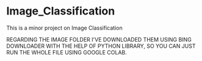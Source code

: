 # Image_Classification
This is a minor project on Image Classification

REGARDING THE IMAGE FOLDER I'VE DOWNLOADED THEM USING BING DOWNLOADER WITH THE HELP OF PYTHON LIBRARY, SO YOU CAN JUST RUN THE WHOLE FILE USING GOOGLE COLAB.
